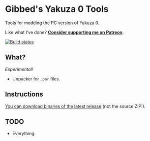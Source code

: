 # Gibbed's Yakuza 0 Tools

Tools for modding the PC version of Yakuza 0.

Like what I've done? **[Consider supporting me on Patreon](http://patreon.com/gibbed)**.

[![Build status](https://ci.appveyor.com/api/projects/status/p3q4ml8567bxlvx3/branch/master?svg=true)](https://ci.appveyor.com/project/gibbed/gibbed-yakuza0/branch/master)

## What?

*Experimental!*

* Unpacker for `.par` files.

## Instructions

[You can download binaries of the latest release](https://github.com/gibbed/Gibbed.Yakuza0/releases/latest) (not the source ZIP!).

## TODO

* Everything.
